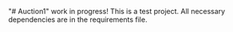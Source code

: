 "# Auction1" 
work in progress!
This is a test project.
All necessary dependencies are in the requirements file.
